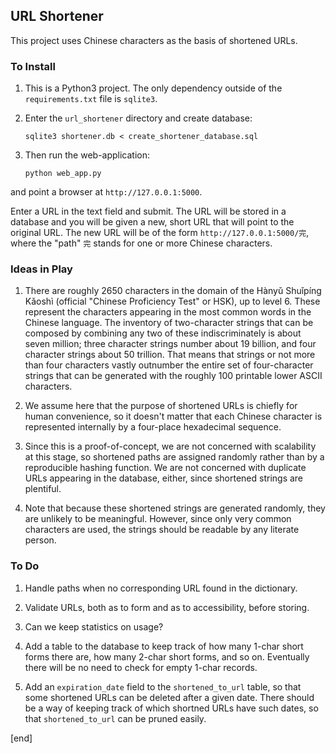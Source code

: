 ## URL Shortener

This project uses Chinese characters as the basis of shortened URLs. 

### To Install

 1. This is a Python3 project. The only dependency outside of the `requirements.txt` file is `sqlite3`.

 1. Enter the `url_shortener` directory and create database:

        sqlite3 shortener.db < create_shortener_database.sql

 1. Then run the web-application:

        python web_app.py

   and point a browser at `http://127.0.0.1:5000`. 

   Enter a URL in the text field and submit. The URL will be stored in a database and you will be given a new, short URL that will point to the original URL. The new URL will be of the form `http://127.0.0.1:5000/完`, where the "path" `完` stands for one or more Chinese characters.

### Ideas in Play

 1. There are roughly 2650 characters in the domain of the Hànyǔ Shuǐpíng Kǎoshì (official "Chinese Proficiency Test" or HSK), up to level 6. These represent the characters appearing in the most common words in the Chinese language. The inventory of two-character strings that can be composed by combining any two of these indiscriminately is about seven million; three character strings number about 19 billion, and four character strings about 50 trillion. That means that strings or not more than four characters vastly outnumber the entire set of four-character strings that can be generated with the roughly 100 printable lower ASCII characters.

 1. We assume here that the purpose of shortened URLs is chiefly for human convenience, so it doesn't matter that each Chinese character is represented internally by a four-place hexadecimal sequence.

 1. Since this is a proof-of-concept, we are not concerned with scalability at this stage, so shortened paths are assigned randomly rather than by a reproducible hashing function. We are not concerned with duplicate URLs appearing in the database, either, since shortened strings are plentiful.

 1. Note that because these shortened strings are generated randomly, they are unlikely to be meaningful. However, since only very common characters are used, the strings should be readable by any literate person.

### To Do

 1. Handle paths when no corresponding URL found in the dictionary.

 1. Validate URLs, both as to form and as to accessibility, before storing.

 1. Can we keep statistics on usage?

 1. Add a table to the database to keep track of how many 1-char short forms there are, how many 2-char short forms, and so on. Eventually there will be no need to check for empty 1-char records.

 1. Add an `expiration_date` field to the `shortened_to_url` table, so that some shortened URLs can be deleted after a given date. There should be a way of keeping track of which shortned URLs have such dates, so that `shortened_to_url` can be pruned easily.

[end]
